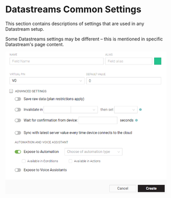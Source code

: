 # Datastreams Common Settings

This section contains descriptions of settings that are used in any Datastream setup.

Some Datastreams settings may be different – this is mentioned in specific Datastream's page content.

![](../../../../.gitbook/assets/ds.png)

